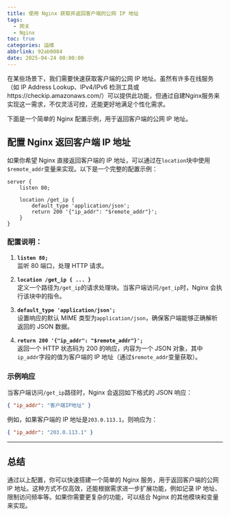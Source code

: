 ```yaml
---
title: 使用 Nginx 获取并返回客户端的公网 IP 地址
tags:
  - 网关
  - Nginx
toc: true
categories: 运维
abbrlink: 92ab0084
date: 2025-04-24 00:00:00
---
```


在某些场景下，我们需要快速获取客户端的公网 IP 地址。虽然有许多在线服务（如 IP Address Lookup、IPv4/IPv6 检测工具或https://checkip.amazonaws.com/）可以提供此功能，但通过自建Nginx服务来实现这一需求，不仅灵活可控，还能更好地满足个性化需求。

下面是一个简单的 Nginx 配置示例，用于返回客户端的公网 IP 地址。

<!-- more -->

## 配置 Nginx 返回客户端 IP 地址

如果你希望 Nginx 直接返回客户端的 IP 地址，可以通过在`location`块中使用`$remote_addr`变量来实现。以下是一个完整的配置示例：

```nginx
server {
    listen 80;

    location /get_ip {
        default_type 'application/json';
        return 200 '{"ip_addr": "$remote_addr"}';
    }
}
```

### 配置说明：

1. **`listen 80;`**  
   监听 80 端口，处理 HTTP 请求。

2. **`location /get_ip { ... }`**  
   定义一个路径为`/get_ip`的请求处理块。当客户端访问`/get_ip`时，Nginx 会执行该块中的指令。

3. **`default_type 'application/json';`**  
   设置响应的默认 MIME 类型为`application/json`，确保客户端能够正确解析返回的 JSON 数据。

4. **`return 200 '{"ip_addr": "$remote_addr"}';`**  
   返回一个 HTTP 状态码为 200 的响应，内容为一个 JSON 对象，其中`ip_addr`字段的值为客户端的 IP 地址（通过`$remote_addr`变量获取）。

### 示例响应

当客户端访问`/get_ip`路径时，Nginx 会返回如下格式的 JSON 响应：

```json
{ "ip_addr": "客户端IP地址" }
```

例如，如果客户端的 IP 地址是`203.0.113.1`，则响应为：

```json
{ "ip_addr": "203.0.113.1" }
```

---

## 总结

通过以上配置，你可以快速搭建一个简单的 Nginx 服务，用于返回客户端的公网 IP 地址。这种方式不仅高效，还能根据需求进一步扩展功能，例如记录 IP 地址、限制访问频率等。如果你需要更复杂的功能，可以结合 Nginx 的其他模块和变量来实现。
